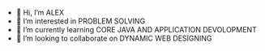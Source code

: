 - 👋 Hi, I’m ALEX
- 👀 I’m interested in PROBLEM SOLVING
- 🌱 I’m currently learning CORE JAVA AND APPLICATION DEVOLOPMENT
- 💞️ I’m looking to collaborate on DYNAMIC WEB DESIGNING

<!---
adminALEX/adminALEX is a ✨ special ✨ repository because its `README.md` (this file) appears on your GitHub profile.
You can click the Preview link to take a look at your changes.
--->
